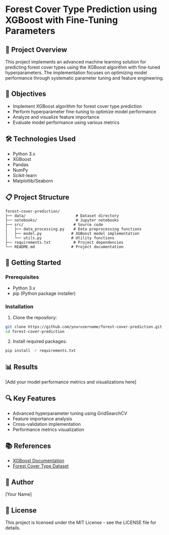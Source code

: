 # Forest Cover Type Prediction using XGBoost with Fine-Tuning Parameters

## 📝 Project Overview
This project implements an advanced machine learning solution for predicting forest cover types using the XGBoost algorithm with fine-tuned hyperparameters. The implementation focuses on optimizing model performance through systematic parameter tuning and feature engineering.

## 🎯 Objectives
- Implement XGBoost algorithm for forest cover type prediction
- Perform hyperparameter fine-tuning to optimize model performance
- Analyze and visualize feature importance
- Evaluate model performance using various metrics

## 🛠️ Technologies Used
- Python 3.x
- XGBoost
- Pandas
- NumPy
- Scikit-learn
- Matplotlib/Seaborn

## 📋 Project Structure
```
forest-cover-prediction/
├── data/                      # Dataset directory
├── notebooks/                 # Jupyter notebooks
├── src/                      # Source code
│   ├── data_processing.py    # Data preprocessing functions
│   ├── model.py             # XGBoost model implementation
│   └── utils.py             # Utility functions
├── requirements.txt          # Project dependencies
└── README.md                # Project documentation
```

## 🚀 Getting Started

### Prerequisites
- Python 3.x
- pip (Python package installer)

### Installation
1. Clone the repository:
```bash
git clone https://github.com/yourusername/forest-cover-prediction.git
cd forest-cover-prediction
```

2. Install required packages:
```bash
pip install -r requirements.txt
```

## 📊 Results
[Add your model performance metrics and visualizations here]

## 🔍 Key Features
- Advanced hyperparameter tuning using GridSearchCV
- Feature importance analysis
- Cross-validation implementation
- Performance metrics visualization

## 📚 References
- [XGBoost Documentation](https://xgboost.readthedocs.io/)
- [Forest Cover Type Dataset](https://www.kaggle.com/datasets/uciml/forest-cover-type-dataset)

## 👥 Author
[Your Name]

## 📄 License
This project is licensed under the MIT License - see the LICENSE file for details. 
